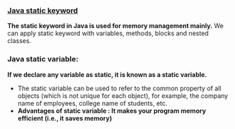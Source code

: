 ### [Java static keyword](https://www.javatpoint.com/static-keyword-in-java)    
**The static keyword in Java is used for memory management mainly.** We can apply static keyword with variables, methods, blocks and nested classes.   

### Java static variable:  
**If we declare any variable as static, it is known as a static variable.**   
* The static variable can be used to refer to the common property of all objects (which is not unique for each object), for example, the company name of employees, college name of students, etc.  
* **Advantages of static variable : It makes your program memory efficient (i.e., it saves memory)**    

